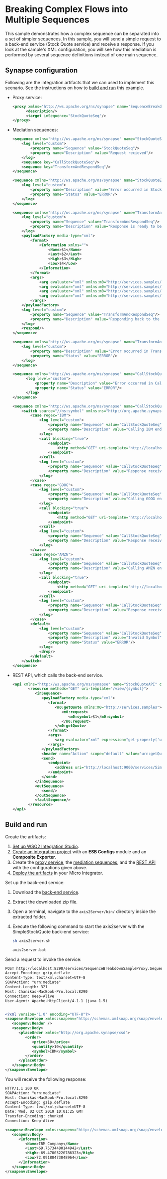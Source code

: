 # Breaking Complex Flows into Multiple Sequences
This sample demonstrates how a complex sequence can be separated into a set of simpler sequences. In this sample, you will send a simple request to a back-end service (Stock Quote service) and receive a response. If you look at the sample's XML configuration, you will see how this mediation is performed by several sequence definitions instead of one main sequence.

## Synapse configuration

Following are the integration artifacts that we can used to implement this scenario. See the instructions on how to [build and run](#build-and-run) this example.

- Proxy service:
  ```xml
  <proxy xmlns="http://ws.apache.org/ns/synapse" name="SequenceBreakdownSampleProxy" startOnLoad="true" transports="http https">
        <description/>
        <target inSequence="StockQuoteSeq"/>
  </proxy>
  ```

- Mediation sequences:

    ```xml tab='Sequence 1'
    <sequence xmlns="http://ws.apache.org/ns/synapse" name="StockQuoteSeq" onError="StockQuoteErrorSeq">
        <log level="custom">
            <property name="Sequence" value="StockQuoteSeq"/>
            <property name="Description" value="Request recieved"/>
        </log>
        <sequence key="CallStockQuoteSeq"/>
        <sequence key="TransformAndRespondSeq"/>
    </sequence>
    ```

    ```xml tab='Sequence 2'
    <sequence xmlns="http://ws.apache.org/ns/synapse" name="StockQuoteErrorSeq">
        <log level="custom">
            <property name="Description" value="Error occurred in StockQuoteErrorSeq"/>
            <property name="Status" value="ERROR"/>
        </log>
    </sequence>
    ```

    ```xml tab='Sequence 3'
    <sequence xmlns="http://ws.apache.org/ns/synapse" name="TransformAndRespondSeq" onError="TransformAndRespondErrorSeq">
        <log level="custom">
            <property name="Sequence" value="TransformAndRespondSeq"/>
            <property name="Description" value="Response is ready to be transformed"/>
        </log>
        <payloadFactory media-type="xml">
            <format>
                <Information xmlns="">
                    <Name>$1</Name>
                    <Last>$2</Last>
                    <High>$3</High>
                    <Low>$4</Low>
                </Information>
            </format>
            <args>
                <arg evaluator="xml" xmlns:m0="http://services.samples/xsd" expression="//m0:name"/>
                <arg evaluator="xml" xmlns:m0="http://services.samples/xsd" expression="//m0:last"/>
                <arg evaluator="xml" xmlns:m0="http://services.samples/xsd" expression="//m0:low"/>
                <arg evaluator="xml" xmlns:m0="http://services.samples/xsd" expression="//m0:high"/>
            </args>
        </payloadFactory>
        <log level="custom">
            <property name="Sequence" value="TransformAndRespondSeq"/>
            <property name="Description" value="Responding back to the client with the transformed response"/>
        </log>
        <respond/>
    </sequence>
    ```

    ```xml tab='Sequence 4'
    <sequence xmlns="http://ws.apache.org/ns/synapse" name="TransformAndRespondErrorSeq">
        <log level="custom">
            <property name="Description" value="Error occurred in TransformAndRespondSeq"/>
            <property name="Status" value="ERROR"/>
        </log>
    </sequence>
    ```

    ```xml tab='Sequence 5'
    <sequence xmlns="http://ws.apache.org/ns/synapse" name="CallStockQuoteErrorSeq">
          <log level="custom">
              <property name="Description" value="Error occurred in CallStockQuoteSeq"/>
              <property name="Status" value="ERROR"/>
          </log>
    </sequence>
    ```

    ```xml tab='Sequence 6'
    <sequence xmlns="http://ws.apache.org/ns/synapse" name="CallStockQuoteSeq" onError="CallStockQuoteErrorSeq">
        <switch source="//ns:symbol" xmlns:ns="http://org.apache.synapse/xsd">
            <case regex="IBM">
                <log level="custom">
                    <property name="Sequence" value="CallStockQuoteSeq"/>
                    <property name="Description" value="Calling IBM endpoint"/>
                </log>
                <call blocking="true">
                    <endpoint>
                        <http method="GET" uri-template="http://localhost:8290/stockquote/view/IBM"/>
                    </endpoint>
                </call>
                <log level="custom">
                    <property name="Sequence" value="CallStockQuoteSeq"/>
                    <property name="Description" value="Response received from IBM endpoint"/>
                </log>
            </case>
            <case regex="GOOG">
                <log level="custom">
                    <property name="Sequence" value="CallStockQuoteSeq"/>
                    <property name="Description" value="Calling GOOG endpoint"/>
                </log>
                <call blocking="true">
                    <endpoint>
                        <http method="GET" uri-template="http://localhost:8290/stockquote/view/GOOG"/>
                    </endpoint>
                </call>
                <log level="custom">
                    <property name="Sequence" value="CallStockQuoteSeq"/>
                    <property name="Description" value="Response received from GOOG endpoint"/>
                </log>
            </case>
            <case regex="AMZN">
                <log level="custom">
                    <property name="Sequence" value="CallStockQuoteSeq"/>
                    <property name="Description" value="Calling AMZN endpoint"/>
                </log>
                <call blocking="true">
                    <endpoint>
                        <http method="GET" uri-template="http://localhost:8290/stockquote/view/AMZN"/>
                    </endpoint>
                </call>
                <log level="custom">
                    <property name="Sequence" value="CallStockQuoteSeq"/>
                    <property name="Description" value="Response received from AMZN endpoint"/>
                </log>
            </case>
            <default>
                <log level="custom">
                    <property name="Sequence" value="CallStockQuoteSeq"/>
                    <property name="Description" value="Invalid Symbol"/>
                    <property name="Status" value="ERROR"/>
                </log>
                <drop/>
            </default>
        </switch>
    </sequence>
    ```

- REST API, which calls the back-end service.
  ```xml
  <api xmlns="http://ws.apache.org/ns/synapse" name="StockQuoteAPI" context="/stockquote">
         <resource methods="GET" uri-template="/view/{symbol}">
            <inSequence>
               <payloadFactory media-type="xml">
                  <format>
                     <m0:getQuote xmlns:m0="http://services.samples">
                        <m0:request>
                           <m0:symbol>$1</m0:symbol>
                        </m0:request>
                     </m0:getQuote>
                  </format>
                  <args>
                     <arg evaluator="xml" expression="get-property('uri.var.symbol')"/>
                  </args>
               </payloadFactory>
               <header name="Action" scope="default" value="urn:getQuote"/>
               <send>
                  <endpoint>
                     <address uri="http://localhost:9000/services/SimpleStockQuoteService" format="soap11"/>
                  </endpoint>
               </send>
            </inSequence>
            <outSequence>
               <send/>
            </outSequence>
            <faultSequence/>
         </resource>
  </api>
  ``` 

## Build and run

Create the artifacts:

1. [Set up WSO2 Integration Studio]({{base_path}}/develop/installing-wso2-integration-studio).
2. [Create an integration project]({{base_path}}/develop/create-integration-project) with an <b>ESB Configs</b> module and an <b>Composite Exporter</b>.
3. Create the [proxy service]({{base_path}}/develop/creating-artifacts/creating-a-proxy-service), the [mediation sequences]({{base_path}}/develop/creating-artifacts/creating-reusable-sequences), and the [REST API ]({{base_path}}/develop/creating-artifacts/creating-an-api) with the configurations given above.
4. [Deploy the artifacts]({{base_path}}/develop/deploy-artifacts) in your Micro Integrator.

Set up the back-end service:

1. Download the [back-end service](https://github.com/wso2-docs/WSO2_EI/blob/master/Back-End-Service/axis2Server.zip).
2. Extract the downloaded zip file.
3. Open a terminal, navigate to the `axis2Server/bin/` directory inside the extracted folder.
4. Execute the following command to start the axis2server with the SimpleStockQuote back-end service:
   
      ```bash tab='On MacOS/Linux/CentOS'
      sh axis2server.sh
      ```
          
      ```bash tab='On Windows'
      axis2server.bat
      ```

Send a request to invoke the service:
```xml
POST http://localhost:8290/services/SequenceBreakdownSampleProxy.SequenceBreakdownSampleProxyHttpSoap11Endpoint HTTP/1.1
Accept-Encoding: gzip,deflate
Content-Type: text/xml;charset=UTF-8
SOAPAction: "urn:mediate"
Content-Length: 321
Host: Chanikas-MacBook-Pro.local:8290
Connection: Keep-Alive
User-Agent: Apache-HttpClient/4.1.1 (java 1.5)


<?xml version="1.0" encoding="UTF-8"?>
<soapenv:Envelope xmlns:soapenv="http://schemas.xmlsoap.org/soap/envelope/">
   <soapenv:Header />
   <soapenv:Body>
      <placeOrder xmlns="http://org.apache.synapse/xsd">
         <order>
            <price>50</price>
            <quantity>10</quantity>
            <symbol>IBM</symbol>
         </order>
      </placeOrder>
   </soapenv:Body>
</soapenv:Envelope>
```

You will receive the following response:

```xml
HTTP/1.1 200 OK
SOAPAction: "urn:mediate"
Host: Chanikas-MacBook-Pro.local:8290
Accept-Encoding: gzip,deflate
Content-Type: text/xml;charset=UTF-8
Date: Wed, 02 Oct 2019 10:01:25 GMT
Transfer-Encoding: chunked
Connection: Keep-Alive

<soapenv:Envelope xmlns:soapenv="http://schemas.xmlsoap.org/soap/envelope/">
   <soapenv:Body>
      <Information>
         <Name>IBM Company</Name>
         <Last>69.75734480144942</Last>
         <High>-69.47003220786323</High>
         <Low>72.09188473048964</Low>
      </Information>
   </soapenv:Body>
</soapenv:Envelope>
```